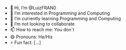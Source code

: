 - 👋 Hi, I’m @LuizFRAN0
- 👀 I’m interested in Programming and Computing
- 🌱 I’m currently learning Programming and Computing
- 💞️ I’m not looking to collaborate
- 📫 How to reach me: You don´t
- 😄 Pronouns: He/His
- ⚡ Fun fact: [...]

<!---
LuizFRAN0/LuizFRAN0 is a ✨ special ✨ repository because its `README.md` (this file) appears on your GitHub profile.
You can click the Preview link to take a look at your changes.
--->

